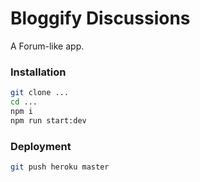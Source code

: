 # Bloggify Discussions

A Forum-like app.

### Installation

```sh
git clone ...
cd ...
npm i
npm run start:dev
```

### Deployment

```sh
git push heroku master
```
